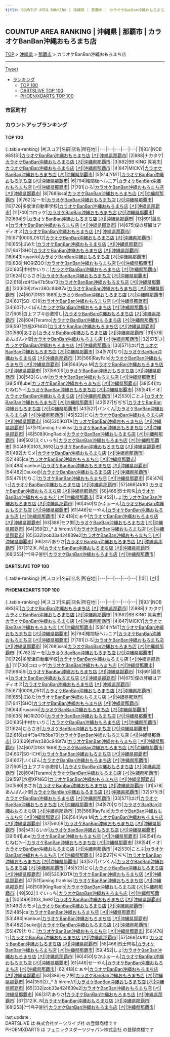 ```yaml
---
title: COUNTUP AREA RANKING | 沖縄県 | 那覇市 | カラオケBanBan沖縄おもろまち店
---
```

## COUNTUP AREA RANKING | 沖縄県 | 那覇市 | カラオケBanBan沖縄おもろまち店

[TOP](/darts/rank/) > [沖縄県](/darts/rank/沖縄県/) > [那覇市](/darts/rank/沖縄県/那覇市/) > カラオケBanBan沖縄おもろまち店

___

<a href="https://twitter.com/share?ref_src=twsrc%5Etfw" data-text="COUNTUP AREA RANKING | 沖縄県那覇市カラオケBanBan沖縄おもろまち店" class="twitter-share-button" data-hashtags="DARTSLIVE,PHOENIXDARTS,darts,ダーツ" data-show-count="false">Tweet</a>

* [ランキング](#カウントアップランキング)
    * [TOP 100](#top-100)
    * [DARTSLIVE TOP 100](#dartslive-top-100)
    * [PHOENIXDARTS TOP 100](#phoenixdarts-top-100)

### 市区町村

<ul>

</ul>

### カウントアップランキング

#### TOP 100



{:.table-ranking}
|#|スコア|名前|店名|所在地|
|---|---|---|---|---|
|1|931|<span class="rank-name-pd">NOB 88S[S]</span>|<a href="/darts/rank/shops/94214.html">カラオケBanBan沖縄おもろまち店</a> <a href="https://vs.phoenixdarts.com/jp/shop/shopDetailInfo/s_94214?s_seq=94214">[↗]</a>|<a href="/darts/rank/沖縄県/那覇市">沖縄県那覇市</a>|
|2|888|<span class="rank-name-pd">ナカタケ</span>|<a href="/darts/rank/shops/94214.html">カラオケBanBan沖縄おもろまち店</a> <a href="https://vs.phoenixdarts.com/jp/shop/shopDetailInfo/s_94214?s_seq=94214">[↗]</a>|<a href="/darts/rank/沖縄県/那覇市">沖縄県那覇市</a>|
|3|882|<span class="rank-name-pd">BB KING 眞喜志</span>|<a href="/darts/rank/shops/94214.html">カラオケBanBan沖縄おもろまち店</a> <a href="https://vs.phoenixdarts.com/jp/shop/shopDetailInfo/s_94214?s_seq=94214">[↗]</a>|<a href="/darts/rank/沖縄県/那覇市">沖縄県那覇市</a>|
|4|847|<span class="rank-name-pd">MICKY</span>|<a href="/darts/rank/shops/94214.html">カラオケBanBan沖縄おもろまち店</a> <a href="https://vs.phoenixdarts.com/jp/shop/shopDetailInfo/s_94214?s_seq=94214">[↗]</a>|<a href="/darts/rank/沖縄県/那覇市">沖縄県那覇市</a>|
|5|814|<span class="rank-name-pd">YMT</span>|<a href="/darts/rank/shops/94214.html">カラオケBanBan沖縄おもろまち店</a> <a href="https://vs.phoenixdarts.com/jp/shop/shopDetailInfo/s_94214?s_seq=94214">[↗]</a>|<a href="/darts/rank/沖縄県/那覇市">沖縄県那覇市</a>|
|6|794|<span class="rank-name-pd">椎間板ヘルニア</span>|<a href="/darts/rank/shops/94214.html">カラオケBanBan沖縄おもろまち店</a> <a href="https://vs.phoenixdarts.com/jp/shop/shopDetailInfo/s_94214?s_seq=94214">[↗]</a>|<a href="/darts/rank/沖縄県/那覇市">沖縄県那覇市</a>|
|7|781|<span class="rank-name-pd">ひろ</span>|<a href="/darts/rank/shops/94214.html">カラオケBanBan沖縄おもろまち店</a> <a href="https://vs.phoenixdarts.com/jp/shop/shopDetailInfo/s_94214?s_seq=94214">[↗]</a>|<a href="/darts/rank/沖縄県/那覇市">沖縄県那覇市</a>|
|8|768|<span class="rank-name-pd">issa</span>|<a href="/darts/rank/shops/94214.html">カラオケBanBan沖縄おもろまち店</a> <a href="https://vs.phoenixdarts.com/jp/shop/shopDetailInfo/s_94214?s_seq=94214">[↗]</a>|<a href="/darts/rank/沖縄県/那覇市">沖縄県那覇市</a>|
|9|762|<span class="rank-name-pd">なーを</span>|<a href="/darts/rank/shops/94214.html">カラオケBanBan沖縄おもろまち店</a> <a href="https://vs.phoenixdarts.com/jp/shop/shopDetailInfo/s_94214?s_seq=94214">[↗]</a>|<a href="/darts/rank/沖縄県/那覇市">沖縄県那覇市</a>|
|10|726|<span class="rank-name-pd">多度津自動車学校</span>|<a href="/darts/rank/shops/94214.html">カラオケBanBan沖縄おもろまち店</a> <a href="https://vs.phoenixdarts.com/jp/shop/shopDetailInfo/s_94214?s_seq=94214">[↗]</a>|<a href="/darts/rank/沖縄県/那覇市">沖縄県那覇市</a>|
|11|700|<span class="rank-name-pd">コロッケ</span>|<a href="/darts/rank/shops/94214.html">カラオケBanBan沖縄おもろまち店</a> <a href="https://vs.phoenixdarts.com/jp/shop/shopDetailInfo/s_94214?s_seq=94214">[↗]</a>|<a href="/darts/rank/沖縄県/那覇市">沖縄県那覇市</a>|
|12|694|<span class="rank-name-pd">Si</span>|<a href="/darts/rank/shops/94214.html">カラオケBanBan沖縄おもろまち店</a> <a href="https://vs.phoenixdarts.com/jp/shop/shopDetailInfo/s_94214?s_seq=94214">[↗]</a>|<a href="/darts/rank/沖縄県/那覇市">沖縄県那覇市</a>|
|13|691|<span class="rank-name-pd">最高⁂</span>|<a href="/darts/rank/shops/94214.html">カラオケBanBan沖縄おもろまち店</a> <a href="https://vs.phoenixdarts.com/jp/shop/shopDetailInfo/s_94214?s_seq=94214">[↗]</a>|<a href="/darts/rank/沖縄県/那覇市">沖縄県那覇市</a>|
|14|675|<span class="rank-name-pd">僕の肝臓はアディオス</span>|<a href="/darts/rank/shops/94214.html">カラオケBanBan沖縄おもろまち店</a> <a href="https://vs.phoenixdarts.com/jp/shop/shopDetailInfo/s_94214?s_seq=94214">[↗]</a>|<a href="/darts/rank/沖縄県/那覇市">沖縄県那覇市</a>|
|15|671|<span class="rank-name-pd">0006_0512</span>|<a href="/darts/rank/shops/94214.html">カラオケBanBan沖縄おもろまち店</a> <a href="https://vs.phoenixdarts.com/jp/shop/shopDetailInfo/s_94214?s_seq=94214">[↗]</a>|<a href="/darts/rank/沖縄県/那覇市">沖縄県那覇市</a>|
|16|655|<span class="rank-name-pd">ぽめた</span>|<a href="/darts/rank/shops/94214.html">カラオケBanBan沖縄おもろまち店</a> <a href="https://vs.phoenixdarts.com/jp/shop/shopDetailInfo/s_94214?s_seq=94214">[↗]</a>|<a href="/darts/rank/沖縄県/那覇市">沖縄県那覇市</a>|
|17|647|<span class="rank-name-pd">SHO</span>|<a href="/darts/rank/shops/94214.html">カラオケBanBan沖縄おもろまち店</a> <a href="https://vs.phoenixdarts.com/jp/shop/shopDetailInfo/s_94214?s_seq=94214">[↗]</a>|<a href="/darts/rank/沖縄県/那覇市">沖縄県那覇市</a>|
|18|643|<span class="rank-name-pd">ruyaniki</span>|<a href="/darts/rank/shops/94214.html">カラオケBanBan沖縄おもろまち店</a> <a href="https://vs.phoenixdarts.com/jp/shop/shopDetailInfo/s_94214?s_seq=94214">[↗]</a>|<a href="/darts/rank/沖縄県/那覇市">沖縄県那覇市</a>|
|19|636|<span class="rank-name-pd">:NORIZOO:</span>|<a href="/darts/rank/shops/94214.html">カラオケBanBan沖縄おもろまち店</a> <a href="https://vs.phoenixdarts.com/jp/shop/shopDetailInfo/s_94214?s_seq=94214">[↗]</a>|<a href="/darts/rank/沖縄県/那覇市">沖縄県那覇市</a>|
|20|635|<span class="rank-name-pd">中村かいりこ</span>|<a href="/darts/rank/shops/94214.html">カラオケBanBan沖縄おもろまち店</a> <a href="https://vs.phoenixdarts.com/jp/shop/shopDetailInfo/s_94214?s_seq=94214">[↗]</a>|<a href="/darts/rank/沖縄県/那覇市">沖縄県那覇市</a>|
|21|624|<span class="rank-name-pd">むらさき</span>|<a href="/darts/rank/shops/94214.html">カラオケBanBan沖縄おもろまち店</a> <a href="https://vs.phoenixdarts.com/jp/shop/shopDetailInfo/s_94214?s_seq=94214">[↗]</a>|<a href="/darts/rank/沖縄県/那覇市">沖縄県那覇市</a>|
|22|618|<span class="rank-name-pd">zd4f3a47b5ba73</span>|<a href="/darts/rank/shops/94214.html">カラオケBanBan沖縄おもろまち店</a> <a href="https://vs.phoenixdarts.com/jp/shop/shopDetailInfo/s_94214?s_seq=94214">[↗]</a>|<a href="/darts/rank/沖縄県/那覇市">沖縄県那覇市</a>|
|23|609|<span class="rank-name-pd">zfwz380c948f7a</span>|<a href="/darts/rank/shops/94214.html">カラオケBanBan沖縄おもろまち店</a> <a href="https://vs.phoenixdarts.com/jp/shop/shopDetailInfo/s_94214?s_seq=94214">[↗]</a>|<a href="/darts/rank/沖縄県/那覇市">沖縄県那覇市</a>|
|24|607|<span class="rank-name-pd">0183 1868</span>|<a href="/darts/rank/shops/94214.html">カラオケBanBan沖縄おもろまち店</a> <a href="https://vs.phoenixdarts.com/jp/shop/shopDetailInfo/s_94214?s_seq=94214">[↗]</a>|<a href="/darts/rank/沖縄県/那覇市">沖縄県那覇市</a>|
|24|607|<span class="rank-name-pd">SO-ICHI</span>|<a href="/darts/rank/shops/94214.html">カラオケBanBan沖縄おもろまち店</a> <a href="https://vs.phoenixdarts.com/jp/shop/shopDetailInfo/s_94214?s_seq=94214">[↗]</a>|<a href="/darts/rank/沖縄県/那覇市">沖縄県那覇市</a>|
|24|607|<span class="rank-name-pd">いくぽん</span>|<a href="/darts/rank/shops/94214.html">カラオケBanBan沖縄おもろまち店</a> <a href="https://vs.phoenixdarts.com/jp/shop/shopDetailInfo/s_94214?s_seq=94214">[↗]</a>|<a href="/darts/rank/沖縄県/那覇市">沖縄県那覇市</a>|
|27|605|<span class="rank-name-pd">白上フブキ@激推し</span>|<a href="/darts/rank/shops/94214.html">カラオケBanBan沖縄おもろまち店</a> <a href="https://vs.phoenixdarts.com/jp/shop/shopDetailInfo/s_94214?s_seq=94214">[↗]</a>|<a href="/darts/rank/沖縄県/那覇市">沖縄県那覇市</a>|
|28|604|<span class="rank-name-pd">Teramo</span>|<a href="/darts/rank/shops/94214.html">カラオケBanBan沖縄おもろまち店</a> <a href="https://vs.phoenixdarts.com/jp/shop/shopDetailInfo/s_94214?s_seq=94214">[↗]</a>|<a href="/darts/rank/沖縄県/那覇市">沖縄県那覇市</a>|
|29|597|<span class="rank-name-pd">京極XPNGD</span>|<a href="/darts/rank/shops/94214.html">カラオケBanBan沖縄おもろまち店</a> <a href="https://vs.phoenixdarts.com/jp/shop/shopDetailInfo/s_94214?s_seq=94214">[↗]</a>|<a href="/darts/rank/沖縄県/那覇市">沖縄県那覇市</a>|
|30|580|<span class="rank-name-pd">あさお</span>|<a href="/darts/rank/shops/94214.html">カラオケBanBan沖縄おもろまち店</a> <a href="https://vs.phoenixdarts.com/jp/shop/shopDetailInfo/s_94214?s_seq=94214">[↗]</a>|<a href="/darts/rank/沖縄県/那覇市">沖縄県那覇市</a>|
|31|578|<span class="rank-name-pd">あんぱん小僧</span>|<a href="/darts/rank/shops/94214.html">カラオケBanBan沖縄おもろまち店</a> <a href="https://vs.phoenixdarts.com/jp/shop/shopDetailInfo/s_94214?s_seq=94214">[↗]</a>|<a href="/darts/rank/沖縄県/那覇市">沖縄県那覇市</a>|
|32|575|<span class="rank-name-pd">き</span>|<a href="/darts/rank/shops/94214.html">カラオケBanBan沖縄おもろまち店</a> <a href="https://vs.phoenixdarts.com/jp/shop/shopDetailInfo/s_94214?s_seq=94214">[↗]</a>|<a href="/darts/rank/沖縄県/那覇市">沖縄県那覇市</a>|
|33|571|<span class="rank-name-pd">はげ</span>|<a href="/darts/rank/shops/94214.html">カラオケBanBan沖縄おもろまち店</a> <a href="https://vs.phoenixdarts.com/jp/shop/shopDetailInfo/s_94214?s_seq=94214">[↗]</a>|<a href="/darts/rank/沖縄県/那覇市">沖縄県那覇市</a>|
|34|570|<span class="rank-name-pd">なり</span>|<a href="/darts/rank/shops/94214.html">カラオケBanBan沖縄おもろまち店</a> <a href="https://vs.phoenixdarts.com/jp/shop/shopDetailInfo/s_94214?s_seq=94214">[↗]</a>|<a href="/darts/rank/沖縄県/那覇市">沖縄県那覇市</a>|
|35|566|<span class="rank-name-pd">RayFalx</span>|<a href="/darts/rank/shops/94214.html">カラオケBanBan沖縄おもろまち店</a> <a href="https://vs.phoenixdarts.com/jp/shop/shopDetailInfo/s_94214?s_seq=94214">[↗]</a>|<a href="/darts/rank/沖縄県/那覇市">沖縄県那覇市</a>|
|36|564|<span class="rank-name-pd">Aya M</span>|<a href="/darts/rank/shops/94214.html">カラオケBanBan沖縄おもろまち店</a> <a href="https://vs.phoenixdarts.com/jp/shop/shopDetailInfo/s_94214?s_seq=94214">[↗]</a>|<a href="/darts/rank/沖縄県/那覇市">沖縄県那覇市</a>|
|37|560|<span class="rank-name-pd">R</span>|<a href="/darts/rank/shops/94214.html">カラオケBanBan沖縄おもろまち店</a> <a href="https://vs.phoenixdarts.com/jp/shop/shopDetailInfo/s_94214?s_seq=94214">[↗]</a>|<a href="/darts/rank/沖縄県/那覇市">沖縄県那覇市</a>|
|38|543|<span class="rank-name-pd">らいか</span>|<a href="/darts/rank/shops/94214.html">カラオケBanBan沖縄おもろまち店</a> <a href="https://vs.phoenixdarts.com/jp/shop/shopDetailInfo/s_94214?s_seq=94214">[↗]</a>|<a href="/darts/rank/沖縄県/那覇市">沖縄県那覇市</a>|
|39|541|<span class="rank-name-pd">ube</span>|<a href="/darts/rank/shops/94214.html">カラオケBanBan沖縄おもろまち店</a> <a href="https://vs.phoenixdarts.com/jp/shop/shopDetailInfo/s_94214?s_seq=94214">[↗]</a>|<a href="/darts/rank/沖縄県/那覇市">沖縄県那覇市</a>|
|39|541|<span class="rank-name-pd">ねむねむｳｨｰ</span>|<a href="/darts/rank/shops/94214.html">カラオケBanBan沖縄おもろまち店</a> <a href="https://vs.phoenixdarts.com/jp/shop/shopDetailInfo/s_94214?s_seq=94214">[↗]</a>|<a href="/darts/rank/沖縄県/那覇市">沖縄県那覇市</a>|
|39|541|<span class="rank-name-pd">イオ</span>|<a href="/darts/rank/shops/94214.html">カラオケBanBan沖縄おもろまち店</a> <a href="https://vs.phoenixdarts.com/jp/shop/shopDetailInfo/s_94214?s_seq=94214">[↗]</a>|<a href="/darts/rank/沖縄県/那覇市">沖縄県那覇市</a>|
|42|530|<span class="rank-name-pd">ことふ</span>|<a href="/darts/rank/shops/94214.html">カラオケBanBan沖縄おもろまち店</a> <a href="https://vs.phoenixdarts.com/jp/shop/shopDetailInfo/s_94214?s_seq=94214">[↗]</a>|<a href="/darts/rank/沖縄県/那覇市">沖縄県那覇市</a>|
|43|527|<span class="rank-name-pd">ぢぢぢ</span>|<a href="/darts/rank/shops/94214.html">カラオケBanBan沖縄おもろまち店</a> <a href="https://vs.phoenixdarts.com/jp/shop/shopDetailInfo/s_94214?s_seq=94214">[↗]</a>|<a href="/darts/rank/沖縄県/那覇市">沖縄県那覇市</a>|
|43|527|<span class="rank-name-pd">パンくん</span>|<a href="/darts/rank/shops/94214.html">カラオケBanBan沖縄おもろまち店</a> <a href="https://vs.phoenixdarts.com/jp/shop/shopDetailInfo/s_94214?s_seq=94214">[↗]</a>|<a href="/darts/rank/沖縄県/那覇市">沖縄県那覇市</a>|
|45|523|<span class="rank-name-pd">どら</span>|<a href="/darts/rank/shops/94214.html">カラオケBanBan沖縄おもろまち店</a> <a href="https://vs.phoenixdarts.com/jp/shop/shopDetailInfo/s_94214?s_seq=94214">[↗]</a>|<a href="/darts/rank/沖縄県/那覇市">沖縄県那覇市</a>|
|46|520|<span class="rank-name-pd">KOTA</span>|<a href="/darts/rank/shops/94214.html">カラオケBanBan沖縄おもろまち店</a> <a href="https://vs.phoenixdarts.com/jp/shop/shopDetailInfo/s_94214?s_seq=94214">[↗]</a>|<a href="/darts/rank/沖縄県/那覇市">沖縄県那覇市</a>|
|47|511|<span class="rank-name-pd">aming.frankiss</span>|<a href="/darts/rank/shops/94214.html">カラオケBanBan沖縄おもろまち店</a> <a href="https://vs.phoenixdarts.com/jp/shop/shopDetailInfo/s_94214?s_seq=94214">[↗]</a>|<a href="/darts/rank/沖縄県/那覇市">沖縄県那覇市</a>|
|48|508|<span class="rank-name-pd">KingRadio</span>|<a href="/darts/rank/shops/94214.html">カラオケBanBan沖縄おもろまち店</a> <a href="https://vs.phoenixdarts.com/jp/shop/shopDetailInfo/s_94214?s_seq=94214">[↗]</a>|<a href="/darts/rank/沖縄県/那覇市">沖縄県那覇市</a>|
|49|502|<span class="rank-name-pd">えぐいっち</span>|<a href="/darts/rank/shops/94214.html">カラオケBanBan沖縄おもろまち店</a> <a href="https://vs.phoenixdarts.com/jp/shop/shopDetailInfo/s_94214?s_seq=94214">[↗]</a>|<a href="/darts/rank/沖縄県/那覇市">沖縄県那覇市</a>|
|50|499|<span class="rank-name-pd">0103_3692</span>|<a href="/darts/rank/shops/94214.html">カラオケBanBan沖縄おもろまち店</a> <a href="https://vs.phoenixdarts.com/jp/shop/shopDetailInfo/s_94214?s_seq=94214">[↗]</a>|<a href="/darts/rank/沖縄県/那覇市">沖縄県那覇市</a>|
|51|492|<span class="rank-name-pd">カモメ</span>|<a href="/darts/rank/shops/94214.html">カラオケBanBan沖縄おもろまち店</a> <a href="https://vs.phoenixdarts.com/jp/shop/shopDetailInfo/s_94214?s_seq=94214">[↗]</a>|<a href="/darts/rank/沖縄県/那覇市">沖縄県那覇市</a>|
|52|485|<span class="rank-name-pd">ca</span>|<a href="/darts/rank/shops/94214.html">カラオケBanBan沖縄おもろまち店</a> <a href="https://vs.phoenixdarts.com/jp/shop/shopDetailInfo/s_94214?s_seq=94214">[↗]</a>|<a href="/darts/rank/沖縄県/那覇市">沖縄県那覇市</a>|
|53|484|<span class="rank-name-pd">manbun</span>|<a href="/darts/rank/shops/94214.html">カラオケBanBan沖縄おもろまち店</a> <a href="https://vs.phoenixdarts.com/jp/shop/shopDetailInfo/s_94214?s_seq=94214">[↗]</a>|<a href="/darts/rank/沖縄県/那覇市">沖縄県那覇市</a>|
|54|482|<span class="rank-name-pd">Dsuke@</span>|<a href="/darts/rank/shops/94214.html">カラオケBanBan沖縄おもろまち店</a> <a href="https://vs.phoenixdarts.com/jp/shop/shopDetailInfo/s_94214?s_seq=94214">[↗]</a>|<a href="/darts/rank/沖縄県/那覇市">沖縄県那覇市</a>|
|55|479|<span class="rank-name-pd">たりこ</span>|<a href="/darts/rank/shops/94214.html">カラオケBanBan沖縄おもろまち店</a> <a href="https://vs.phoenixdarts.com/jp/shop/shopDetailInfo/s_94214?s_seq=94214">[↗]</a>|<a href="/darts/rank/沖縄県/那覇市">沖縄県那覇市</a>|
|56|476|<span class="rank-name-pd">ﾘｭ</span>|<a href="/darts/rank/shops/94214.html">カラオケBanBan沖縄おもろまち店</a> <a href="https://vs.phoenixdarts.com/jp/shop/shopDetailInfo/s_94214?s_seq=94214">[↗]</a>|<a href="/darts/rank/沖縄県/那覇市">沖縄県那覇市</a>|
|57|468|<span class="rank-name-pd">4k1t0</span>|<a href="/darts/rank/shops/94214.html">カラオケBanBan沖縄おもろまち店</a> <a href="https://vs.phoenixdarts.com/jp/shop/shopDetailInfo/s_94214?s_seq=94214">[↗]</a>|<a href="/darts/rank/沖縄県/那覇市">沖縄県那覇市</a>|
|58|466|<span class="rank-name-pd">烈士徇名</span>|<a href="/darts/rank/shops/94214.html">カラオケBanBan沖縄おもろまち店</a> <a href="https://vs.phoenixdarts.com/jp/shop/shopDetailInfo/s_94214?s_seq=94214">[↗]</a>|<a href="/darts/rank/沖縄県/那覇市">沖縄県那覇市</a>|
|59|452|<span class="rank-name-pd">しょ</span>|<a href="/darts/rank/shops/94214.html">カラオケBanBan沖縄おもろまち店</a> <a href="https://vs.phoenixdarts.com/jp/shop/shopDetailInfo/s_94214?s_seq=94214">[↗]</a>|<a href="/darts/rank/沖縄県/那覇市">沖縄県那覇市</a>|
|60|450|<span class="rank-name-pd">なかふぉーん</span>|<a href="/darts/rank/shops/94214.html">カラオケBanBan沖縄おもろまち店</a> <a href="https://vs.phoenixdarts.com/jp/shop/shopDetailInfo/s_94214?s_seq=94214">[↗]</a>|<a href="/darts/rank/沖縄県/那覇市">沖縄県那覇市</a>|
|61|446|<span class="rank-name-pd">せーやん</span>|<a href="/darts/rank/shops/94214.html">カラオケBanBan沖縄おもろまち店</a> <a href="https://vs.phoenixdarts.com/jp/shop/shopDetailInfo/s_94214?s_seq=94214">[↗]</a>|<a href="/darts/rank/沖縄県/那覇市">沖縄県那覇市</a>|
|62|418|<span class="rank-name-pd">たぁや</span>|<a href="/darts/rank/shops/94214.html">カラオケBanBan沖縄おもろまち店</a> <a href="https://vs.phoenixdarts.com/jp/shop/shopDetailInfo/s_94214?s_seq=94214">[↗]</a>|<a href="/darts/rank/沖縄県/那覇市">沖縄県那覇市</a>|
|63|386|<span class="rank-name-pd">モフ男</span>|<a href="/darts/rank/shops/94214.html">カラオケBanBan沖縄おもろまち店</a> <a href="https://vs.phoenixdarts.com/jp/shop/shopDetailInfo/s_94214?s_seq=94214">[↗]</a>|<a href="/darts/rank/沖縄県/那覇市">沖縄県那覇市</a>|
|64|359|<span class="rank-name-pd">Σ(,,° Δ hirom///</span>|<a href="/darts/rank/shops/94214.html">カラオケBanBan沖縄おもろまち店</a> <a href="https://vs.phoenixdarts.com/jp/shop/shopDetailInfo/s_94214?s_seq=94214">[↗]</a>|<a href="/darts/rank/沖縄県/那覇市">沖縄県那覇市</a>|
|65|332|<span class="rank-name-pd">zob33a424839e2</span>|<a href="/darts/rank/shops/94214.html">カラオケBanBan沖縄おもろまち店</a> <a href="https://vs.phoenixdarts.com/jp/shop/shopDetailInfo/s_94214?s_seq=94214">[↗]</a>|<a href="/darts/rank/沖縄県/那覇市">沖縄県那覇市</a>|
|66|317|<span class="rank-name-pd">ありさ</span>|<a href="/darts/rank/shops/94214.html">カラオケBanBan沖縄おもろまち店</a> <a href="https://vs.phoenixdarts.com/jp/shop/shopDetailInfo/s_94214?s_seq=94214">[↗]</a>|<a href="/darts/rank/沖縄県/那覇市">沖縄県那覇市</a>|
|67|312|<span class="rank-name-pd">K..N</span>|<a href="/darts/rank/shops/94214.html">カラオケBanBan沖縄おもろまち店</a> <a href="https://vs.phoenixdarts.com/jp/shop/shopDetailInfo/s_94214?s_seq=94214">[↗]</a>|<a href="/darts/rank/沖縄県/那覇市">沖縄県那覇市</a>|
|68|253|<span class="rank-name-pd">(⁠^⁠^⁠)욕구불만</span>|<a href="/darts/rank/shops/94214.html">カラオケBanBan沖縄おもろまち店</a> <a href="https://vs.phoenixdarts.com/jp/shop/shopDetailInfo/s_94214?s_seq=94214">[↗]</a>|<a href="/darts/rank/沖縄県/那覇市">沖縄県那覇市</a>|


#### DARTSLIVE TOP 100



{:.table-ranking}
|#|スコア|名前|店名|所在地|
|---|---|---|---|---|
||0|<span class="rank-name-dl"> </span>|<a href="/darts/rank/shops/.html"></a> <a href="">[↗]</a>|<a href="/darts/rank//"></a>|


#### PHOENIXDARTS TOP 100



{:.table-ranking}
|#|スコア|名前|店名|所在地|
|---|---|---|---|---|
|1|931|<span class="rank-name-pd">NOB 88S[S]</span>|<a href="/darts/rank/shops/94214.html">カラオケBanBan沖縄おもろまち店</a> <a href="https://vs.phoenixdarts.com/jp/shop/shopDetailInfo/s_94214?s_seq=94214">[↗]</a>|<a href="/darts/rank/沖縄県/那覇市">沖縄県那覇市</a>|
|2|888|<span class="rank-name-pd">ナカタケ</span>|<a href="/darts/rank/shops/94214.html">カラオケBanBan沖縄おもろまち店</a> <a href="https://vs.phoenixdarts.com/jp/shop/shopDetailInfo/s_94214?s_seq=94214">[↗]</a>|<a href="/darts/rank/沖縄県/那覇市">沖縄県那覇市</a>|
|3|882|<span class="rank-name-pd">BB KING 眞喜志</span>|<a href="/darts/rank/shops/94214.html">カラオケBanBan沖縄おもろまち店</a> <a href="https://vs.phoenixdarts.com/jp/shop/shopDetailInfo/s_94214?s_seq=94214">[↗]</a>|<a href="/darts/rank/沖縄県/那覇市">沖縄県那覇市</a>|
|4|847|<span class="rank-name-pd">MICKY</span>|<a href="/darts/rank/shops/94214.html">カラオケBanBan沖縄おもろまち店</a> <a href="https://vs.phoenixdarts.com/jp/shop/shopDetailInfo/s_94214?s_seq=94214">[↗]</a>|<a href="/darts/rank/沖縄県/那覇市">沖縄県那覇市</a>|
|5|814|<span class="rank-name-pd">YMT</span>|<a href="/darts/rank/shops/94214.html">カラオケBanBan沖縄おもろまち店</a> <a href="https://vs.phoenixdarts.com/jp/shop/shopDetailInfo/s_94214?s_seq=94214">[↗]</a>|<a href="/darts/rank/沖縄県/那覇市">沖縄県那覇市</a>|
|6|794|<span class="rank-name-pd">椎間板ヘルニア</span>|<a href="/darts/rank/shops/94214.html">カラオケBanBan沖縄おもろまち店</a> <a href="https://vs.phoenixdarts.com/jp/shop/shopDetailInfo/s_94214?s_seq=94214">[↗]</a>|<a href="/darts/rank/沖縄県/那覇市">沖縄県那覇市</a>|
|7|781|<span class="rank-name-pd">ひろ</span>|<a href="/darts/rank/shops/94214.html">カラオケBanBan沖縄おもろまち店</a> <a href="https://vs.phoenixdarts.com/jp/shop/shopDetailInfo/s_94214?s_seq=94214">[↗]</a>|<a href="/darts/rank/沖縄県/那覇市">沖縄県那覇市</a>|
|8|768|<span class="rank-name-pd">issa</span>|<a href="/darts/rank/shops/94214.html">カラオケBanBan沖縄おもろまち店</a> <a href="https://vs.phoenixdarts.com/jp/shop/shopDetailInfo/s_94214?s_seq=94214">[↗]</a>|<a href="/darts/rank/沖縄県/那覇市">沖縄県那覇市</a>|
|9|762|<span class="rank-name-pd">なーを</span>|<a href="/darts/rank/shops/94214.html">カラオケBanBan沖縄おもろまち店</a> <a href="https://vs.phoenixdarts.com/jp/shop/shopDetailInfo/s_94214?s_seq=94214">[↗]</a>|<a href="/darts/rank/沖縄県/那覇市">沖縄県那覇市</a>|
|10|726|<span class="rank-name-pd">多度津自動車学校</span>|<a href="/darts/rank/shops/94214.html">カラオケBanBan沖縄おもろまち店</a> <a href="https://vs.phoenixdarts.com/jp/shop/shopDetailInfo/s_94214?s_seq=94214">[↗]</a>|<a href="/darts/rank/沖縄県/那覇市">沖縄県那覇市</a>|
|11|700|<span class="rank-name-pd">コロッケ</span>|<a href="/darts/rank/shops/94214.html">カラオケBanBan沖縄おもろまち店</a> <a href="https://vs.phoenixdarts.com/jp/shop/shopDetailInfo/s_94214?s_seq=94214">[↗]</a>|<a href="/darts/rank/沖縄県/那覇市">沖縄県那覇市</a>|
|12|694|<span class="rank-name-pd">Si</span>|<a href="/darts/rank/shops/94214.html">カラオケBanBan沖縄おもろまち店</a> <a href="https://vs.phoenixdarts.com/jp/shop/shopDetailInfo/s_94214?s_seq=94214">[↗]</a>|<a href="/darts/rank/沖縄県/那覇市">沖縄県那覇市</a>|
|13|691|<span class="rank-name-pd">最高⁂</span>|<a href="/darts/rank/shops/94214.html">カラオケBanBan沖縄おもろまち店</a> <a href="https://vs.phoenixdarts.com/jp/shop/shopDetailInfo/s_94214?s_seq=94214">[↗]</a>|<a href="/darts/rank/沖縄県/那覇市">沖縄県那覇市</a>|
|14|675|<span class="rank-name-pd">僕の肝臓はアディオス</span>|<a href="/darts/rank/shops/94214.html">カラオケBanBan沖縄おもろまち店</a> <a href="https://vs.phoenixdarts.com/jp/shop/shopDetailInfo/s_94214?s_seq=94214">[↗]</a>|<a href="/darts/rank/沖縄県/那覇市">沖縄県那覇市</a>|
|15|671|<span class="rank-name-pd">0006_0512</span>|<a href="/darts/rank/shops/94214.html">カラオケBanBan沖縄おもろまち店</a> <a href="https://vs.phoenixdarts.com/jp/shop/shopDetailInfo/s_94214?s_seq=94214">[↗]</a>|<a href="/darts/rank/沖縄県/那覇市">沖縄県那覇市</a>|
|16|655|<span class="rank-name-pd">ぽめた</span>|<a href="/darts/rank/shops/94214.html">カラオケBanBan沖縄おもろまち店</a> <a href="https://vs.phoenixdarts.com/jp/shop/shopDetailInfo/s_94214?s_seq=94214">[↗]</a>|<a href="/darts/rank/沖縄県/那覇市">沖縄県那覇市</a>|
|17|647|<span class="rank-name-pd">SHO</span>|<a href="/darts/rank/shops/94214.html">カラオケBanBan沖縄おもろまち店</a> <a href="https://vs.phoenixdarts.com/jp/shop/shopDetailInfo/s_94214?s_seq=94214">[↗]</a>|<a href="/darts/rank/沖縄県/那覇市">沖縄県那覇市</a>|
|18|643|<span class="rank-name-pd">ruyaniki</span>|<a href="/darts/rank/shops/94214.html">カラオケBanBan沖縄おもろまち店</a> <a href="https://vs.phoenixdarts.com/jp/shop/shopDetailInfo/s_94214?s_seq=94214">[↗]</a>|<a href="/darts/rank/沖縄県/那覇市">沖縄県那覇市</a>|
|19|636|<span class="rank-name-pd">:NORIZOO:</span>|<a href="/darts/rank/shops/94214.html">カラオケBanBan沖縄おもろまち店</a> <a href="https://vs.phoenixdarts.com/jp/shop/shopDetailInfo/s_94214?s_seq=94214">[↗]</a>|<a href="/darts/rank/沖縄県/那覇市">沖縄県那覇市</a>|
|20|635|<span class="rank-name-pd">中村かいりこ</span>|<a href="/darts/rank/shops/94214.html">カラオケBanBan沖縄おもろまち店</a> <a href="https://vs.phoenixdarts.com/jp/shop/shopDetailInfo/s_94214?s_seq=94214">[↗]</a>|<a href="/darts/rank/沖縄県/那覇市">沖縄県那覇市</a>|
|21|624|<span class="rank-name-pd">むらさき</span>|<a href="/darts/rank/shops/94214.html">カラオケBanBan沖縄おもろまち店</a> <a href="https://vs.phoenixdarts.com/jp/shop/shopDetailInfo/s_94214?s_seq=94214">[↗]</a>|<a href="/darts/rank/沖縄県/那覇市">沖縄県那覇市</a>|
|22|618|<span class="rank-name-pd">zd4f3a47b5ba73</span>|<a href="/darts/rank/shops/94214.html">カラオケBanBan沖縄おもろまち店</a> <a href="https://vs.phoenixdarts.com/jp/shop/shopDetailInfo/s_94214?s_seq=94214">[↗]</a>|<a href="/darts/rank/沖縄県/那覇市">沖縄県那覇市</a>|
|23|609|<span class="rank-name-pd">zfwz380c948f7a</span>|<a href="/darts/rank/shops/94214.html">カラオケBanBan沖縄おもろまち店</a> <a href="https://vs.phoenixdarts.com/jp/shop/shopDetailInfo/s_94214?s_seq=94214">[↗]</a>|<a href="/darts/rank/沖縄県/那覇市">沖縄県那覇市</a>|
|24|607|<span class="rank-name-pd">0183 1868</span>|<a href="/darts/rank/shops/94214.html">カラオケBanBan沖縄おもろまち店</a> <a href="https://vs.phoenixdarts.com/jp/shop/shopDetailInfo/s_94214?s_seq=94214">[↗]</a>|<a href="/darts/rank/沖縄県/那覇市">沖縄県那覇市</a>|
|24|607|<span class="rank-name-pd">SO-ICHI</span>|<a href="/darts/rank/shops/94214.html">カラオケBanBan沖縄おもろまち店</a> <a href="https://vs.phoenixdarts.com/jp/shop/shopDetailInfo/s_94214?s_seq=94214">[↗]</a>|<a href="/darts/rank/沖縄県/那覇市">沖縄県那覇市</a>|
|24|607|<span class="rank-name-pd">いくぽん</span>|<a href="/darts/rank/shops/94214.html">カラオケBanBan沖縄おもろまち店</a> <a href="https://vs.phoenixdarts.com/jp/shop/shopDetailInfo/s_94214?s_seq=94214">[↗]</a>|<a href="/darts/rank/沖縄県/那覇市">沖縄県那覇市</a>|
|27|605|<span class="rank-name-pd">白上フブキ@激推し</span>|<a href="/darts/rank/shops/94214.html">カラオケBanBan沖縄おもろまち店</a> <a href="https://vs.phoenixdarts.com/jp/shop/shopDetailInfo/s_94214?s_seq=94214">[↗]</a>|<a href="/darts/rank/沖縄県/那覇市">沖縄県那覇市</a>|
|28|604|<span class="rank-name-pd">Teramo</span>|<a href="/darts/rank/shops/94214.html">カラオケBanBan沖縄おもろまち店</a> <a href="https://vs.phoenixdarts.com/jp/shop/shopDetailInfo/s_94214?s_seq=94214">[↗]</a>|<a href="/darts/rank/沖縄県/那覇市">沖縄県那覇市</a>|
|29|597|<span class="rank-name-pd">京極XPNGD</span>|<a href="/darts/rank/shops/94214.html">カラオケBanBan沖縄おもろまち店</a> <a href="https://vs.phoenixdarts.com/jp/shop/shopDetailInfo/s_94214?s_seq=94214">[↗]</a>|<a href="/darts/rank/沖縄県/那覇市">沖縄県那覇市</a>|
|30|580|<span class="rank-name-pd">あさお</span>|<a href="/darts/rank/shops/94214.html">カラオケBanBan沖縄おもろまち店</a> <a href="https://vs.phoenixdarts.com/jp/shop/shopDetailInfo/s_94214?s_seq=94214">[↗]</a>|<a href="/darts/rank/沖縄県/那覇市">沖縄県那覇市</a>|
|31|578|<span class="rank-name-pd">あんぱん小僧</span>|<a href="/darts/rank/shops/94214.html">カラオケBanBan沖縄おもろまち店</a> <a href="https://vs.phoenixdarts.com/jp/shop/shopDetailInfo/s_94214?s_seq=94214">[↗]</a>|<a href="/darts/rank/沖縄県/那覇市">沖縄県那覇市</a>|
|32|575|<span class="rank-name-pd">き</span>|<a href="/darts/rank/shops/94214.html">カラオケBanBan沖縄おもろまち店</a> <a href="https://vs.phoenixdarts.com/jp/shop/shopDetailInfo/s_94214?s_seq=94214">[↗]</a>|<a href="/darts/rank/沖縄県/那覇市">沖縄県那覇市</a>|
|33|571|<span class="rank-name-pd">はげ</span>|<a href="/darts/rank/shops/94214.html">カラオケBanBan沖縄おもろまち店</a> <a href="https://vs.phoenixdarts.com/jp/shop/shopDetailInfo/s_94214?s_seq=94214">[↗]</a>|<a href="/darts/rank/沖縄県/那覇市">沖縄県那覇市</a>|
|34|570|<span class="rank-name-pd">なり</span>|<a href="/darts/rank/shops/94214.html">カラオケBanBan沖縄おもろまち店</a> <a href="https://vs.phoenixdarts.com/jp/shop/shopDetailInfo/s_94214?s_seq=94214">[↗]</a>|<a href="/darts/rank/沖縄県/那覇市">沖縄県那覇市</a>|
|35|566|<span class="rank-name-pd">RayFalx</span>|<a href="/darts/rank/shops/94214.html">カラオケBanBan沖縄おもろまち店</a> <a href="https://vs.phoenixdarts.com/jp/shop/shopDetailInfo/s_94214?s_seq=94214">[↗]</a>|<a href="/darts/rank/沖縄県/那覇市">沖縄県那覇市</a>|
|36|564|<span class="rank-name-pd">Aya M</span>|<a href="/darts/rank/shops/94214.html">カラオケBanBan沖縄おもろまち店</a> <a href="https://vs.phoenixdarts.com/jp/shop/shopDetailInfo/s_94214?s_seq=94214">[↗]</a>|<a href="/darts/rank/沖縄県/那覇市">沖縄県那覇市</a>|
|37|560|<span class="rank-name-pd">R</span>|<a href="/darts/rank/shops/94214.html">カラオケBanBan沖縄おもろまち店</a> <a href="https://vs.phoenixdarts.com/jp/shop/shopDetailInfo/s_94214?s_seq=94214">[↗]</a>|<a href="/darts/rank/沖縄県/那覇市">沖縄県那覇市</a>|
|38|543|<span class="rank-name-pd">らいか</span>|<a href="/darts/rank/shops/94214.html">カラオケBanBan沖縄おもろまち店</a> <a href="https://vs.phoenixdarts.com/jp/shop/shopDetailInfo/s_94214?s_seq=94214">[↗]</a>|<a href="/darts/rank/沖縄県/那覇市">沖縄県那覇市</a>|
|39|541|<span class="rank-name-pd">ube</span>|<a href="/darts/rank/shops/94214.html">カラオケBanBan沖縄おもろまち店</a> <a href="https://vs.phoenixdarts.com/jp/shop/shopDetailInfo/s_94214?s_seq=94214">[↗]</a>|<a href="/darts/rank/沖縄県/那覇市">沖縄県那覇市</a>|
|39|541|<span class="rank-name-pd">ねむねむｳｨｰ</span>|<a href="/darts/rank/shops/94214.html">カラオケBanBan沖縄おもろまち店</a> <a href="https://vs.phoenixdarts.com/jp/shop/shopDetailInfo/s_94214?s_seq=94214">[↗]</a>|<a href="/darts/rank/沖縄県/那覇市">沖縄県那覇市</a>|
|39|541|<span class="rank-name-pd">イオ</span>|<a href="/darts/rank/shops/94214.html">カラオケBanBan沖縄おもろまち店</a> <a href="https://vs.phoenixdarts.com/jp/shop/shopDetailInfo/s_94214?s_seq=94214">[↗]</a>|<a href="/darts/rank/沖縄県/那覇市">沖縄県那覇市</a>|
|42|530|<span class="rank-name-pd">ことふ</span>|<a href="/darts/rank/shops/94214.html">カラオケBanBan沖縄おもろまち店</a> <a href="https://vs.phoenixdarts.com/jp/shop/shopDetailInfo/s_94214?s_seq=94214">[↗]</a>|<a href="/darts/rank/沖縄県/那覇市">沖縄県那覇市</a>|
|43|527|<span class="rank-name-pd">ぢぢぢ</span>|<a href="/darts/rank/shops/94214.html">カラオケBanBan沖縄おもろまち店</a> <a href="https://vs.phoenixdarts.com/jp/shop/shopDetailInfo/s_94214?s_seq=94214">[↗]</a>|<a href="/darts/rank/沖縄県/那覇市">沖縄県那覇市</a>|
|43|527|<span class="rank-name-pd">パンくん</span>|<a href="/darts/rank/shops/94214.html">カラオケBanBan沖縄おもろまち店</a> <a href="https://vs.phoenixdarts.com/jp/shop/shopDetailInfo/s_94214?s_seq=94214">[↗]</a>|<a href="/darts/rank/沖縄県/那覇市">沖縄県那覇市</a>|
|45|523|<span class="rank-name-pd">どら</span>|<a href="/darts/rank/shops/94214.html">カラオケBanBan沖縄おもろまち店</a> <a href="https://vs.phoenixdarts.com/jp/shop/shopDetailInfo/s_94214?s_seq=94214">[↗]</a>|<a href="/darts/rank/沖縄県/那覇市">沖縄県那覇市</a>|
|46|520|<span class="rank-name-pd">KOTA</span>|<a href="/darts/rank/shops/94214.html">カラオケBanBan沖縄おもろまち店</a> <a href="https://vs.phoenixdarts.com/jp/shop/shopDetailInfo/s_94214?s_seq=94214">[↗]</a>|<a href="/darts/rank/沖縄県/那覇市">沖縄県那覇市</a>|
|47|511|<span class="rank-name-pd">aming.frankiss</span>|<a href="/darts/rank/shops/94214.html">カラオケBanBan沖縄おもろまち店</a> <a href="https://vs.phoenixdarts.com/jp/shop/shopDetailInfo/s_94214?s_seq=94214">[↗]</a>|<a href="/darts/rank/沖縄県/那覇市">沖縄県那覇市</a>|
|48|508|<span class="rank-name-pd">KingRadio</span>|<a href="/darts/rank/shops/94214.html">カラオケBanBan沖縄おもろまち店</a> <a href="https://vs.phoenixdarts.com/jp/shop/shopDetailInfo/s_94214?s_seq=94214">[↗]</a>|<a href="/darts/rank/沖縄県/那覇市">沖縄県那覇市</a>|
|49|502|<span class="rank-name-pd">えぐいっち</span>|<a href="/darts/rank/shops/94214.html">カラオケBanBan沖縄おもろまち店</a> <a href="https://vs.phoenixdarts.com/jp/shop/shopDetailInfo/s_94214?s_seq=94214">[↗]</a>|<a href="/darts/rank/沖縄県/那覇市">沖縄県那覇市</a>|
|50|499|<span class="rank-name-pd">0103_3692</span>|<a href="/darts/rank/shops/94214.html">カラオケBanBan沖縄おもろまち店</a> <a href="https://vs.phoenixdarts.com/jp/shop/shopDetailInfo/s_94214?s_seq=94214">[↗]</a>|<a href="/darts/rank/沖縄県/那覇市">沖縄県那覇市</a>|
|51|492|<span class="rank-name-pd">カモメ</span>|<a href="/darts/rank/shops/94214.html">カラオケBanBan沖縄おもろまち店</a> <a href="https://vs.phoenixdarts.com/jp/shop/shopDetailInfo/s_94214?s_seq=94214">[↗]</a>|<a href="/darts/rank/沖縄県/那覇市">沖縄県那覇市</a>|
|52|485|<span class="rank-name-pd">ca</span>|<a href="/darts/rank/shops/94214.html">カラオケBanBan沖縄おもろまち店</a> <a href="https://vs.phoenixdarts.com/jp/shop/shopDetailInfo/s_94214?s_seq=94214">[↗]</a>|<a href="/darts/rank/沖縄県/那覇市">沖縄県那覇市</a>|
|53|484|<span class="rank-name-pd">manbun</span>|<a href="/darts/rank/shops/94214.html">カラオケBanBan沖縄おもろまち店</a> <a href="https://vs.phoenixdarts.com/jp/shop/shopDetailInfo/s_94214?s_seq=94214">[↗]</a>|<a href="/darts/rank/沖縄県/那覇市">沖縄県那覇市</a>|
|54|482|<span class="rank-name-pd">Dsuke@</span>|<a href="/darts/rank/shops/94214.html">カラオケBanBan沖縄おもろまち店</a> <a href="https://vs.phoenixdarts.com/jp/shop/shopDetailInfo/s_94214?s_seq=94214">[↗]</a>|<a href="/darts/rank/沖縄県/那覇市">沖縄県那覇市</a>|
|55|479|<span class="rank-name-pd">たりこ</span>|<a href="/darts/rank/shops/94214.html">カラオケBanBan沖縄おもろまち店</a> <a href="https://vs.phoenixdarts.com/jp/shop/shopDetailInfo/s_94214?s_seq=94214">[↗]</a>|<a href="/darts/rank/沖縄県/那覇市">沖縄県那覇市</a>|
|56|476|<span class="rank-name-pd">ﾘｭ</span>|<a href="/darts/rank/shops/94214.html">カラオケBanBan沖縄おもろまち店</a> <a href="https://vs.phoenixdarts.com/jp/shop/shopDetailInfo/s_94214?s_seq=94214">[↗]</a>|<a href="/darts/rank/沖縄県/那覇市">沖縄県那覇市</a>|
|57|468|<span class="rank-name-pd">4k1t0</span>|<a href="/darts/rank/shops/94214.html">カラオケBanBan沖縄おもろまち店</a> <a href="https://vs.phoenixdarts.com/jp/shop/shopDetailInfo/s_94214?s_seq=94214">[↗]</a>|<a href="/darts/rank/沖縄県/那覇市">沖縄県那覇市</a>|
|58|466|<span class="rank-name-pd">烈士徇名</span>|<a href="/darts/rank/shops/94214.html">カラオケBanBan沖縄おもろまち店</a> <a href="https://vs.phoenixdarts.com/jp/shop/shopDetailInfo/s_94214?s_seq=94214">[↗]</a>|<a href="/darts/rank/沖縄県/那覇市">沖縄県那覇市</a>|
|59|452|<span class="rank-name-pd">しょ</span>|<a href="/darts/rank/shops/94214.html">カラオケBanBan沖縄おもろまち店</a> <a href="https://vs.phoenixdarts.com/jp/shop/shopDetailInfo/s_94214?s_seq=94214">[↗]</a>|<a href="/darts/rank/沖縄県/那覇市">沖縄県那覇市</a>|
|60|450|<span class="rank-name-pd">なかふぉーん</span>|<a href="/darts/rank/shops/94214.html">カラオケBanBan沖縄おもろまち店</a> <a href="https://vs.phoenixdarts.com/jp/shop/shopDetailInfo/s_94214?s_seq=94214">[↗]</a>|<a href="/darts/rank/沖縄県/那覇市">沖縄県那覇市</a>|
|61|446|<span class="rank-name-pd">せーやん</span>|<a href="/darts/rank/shops/94214.html">カラオケBanBan沖縄おもろまち店</a> <a href="https://vs.phoenixdarts.com/jp/shop/shopDetailInfo/s_94214?s_seq=94214">[↗]</a>|<a href="/darts/rank/沖縄県/那覇市">沖縄県那覇市</a>|
|62|418|<span class="rank-name-pd">たぁや</span>|<a href="/darts/rank/shops/94214.html">カラオケBanBan沖縄おもろまち店</a> <a href="https://vs.phoenixdarts.com/jp/shop/shopDetailInfo/s_94214?s_seq=94214">[↗]</a>|<a href="/darts/rank/沖縄県/那覇市">沖縄県那覇市</a>|
|63|386|<span class="rank-name-pd">モフ男</span>|<a href="/darts/rank/shops/94214.html">カラオケBanBan沖縄おもろまち店</a> <a href="https://vs.phoenixdarts.com/jp/shop/shopDetailInfo/s_94214?s_seq=94214">[↗]</a>|<a href="/darts/rank/沖縄県/那覇市">沖縄県那覇市</a>|
|64|359|<span class="rank-name-pd">Σ(,,° Δ hirom///</span>|<a href="/darts/rank/shops/94214.html">カラオケBanBan沖縄おもろまち店</a> <a href="https://vs.phoenixdarts.com/jp/shop/shopDetailInfo/s_94214?s_seq=94214">[↗]</a>|<a href="/darts/rank/沖縄県/那覇市">沖縄県那覇市</a>|
|65|332|<span class="rank-name-pd">zob33a424839e2</span>|<a href="/darts/rank/shops/94214.html">カラオケBanBan沖縄おもろまち店</a> <a href="https://vs.phoenixdarts.com/jp/shop/shopDetailInfo/s_94214?s_seq=94214">[↗]</a>|<a href="/darts/rank/沖縄県/那覇市">沖縄県那覇市</a>|
|66|317|<span class="rank-name-pd">ありさ</span>|<a href="/darts/rank/shops/94214.html">カラオケBanBan沖縄おもろまち店</a> <a href="https://vs.phoenixdarts.com/jp/shop/shopDetailInfo/s_94214?s_seq=94214">[↗]</a>|<a href="/darts/rank/沖縄県/那覇市">沖縄県那覇市</a>|
|67|312|<span class="rank-name-pd">K..N</span>|<a href="/darts/rank/shops/94214.html">カラオケBanBan沖縄おもろまち店</a> <a href="https://vs.phoenixdarts.com/jp/shop/shopDetailInfo/s_94214?s_seq=94214">[↗]</a>|<a href="/darts/rank/沖縄県/那覇市">沖縄県那覇市</a>|
|68|253|<span class="rank-name-pd">(⁠^⁠^⁠)욕구불만</span>|<a href="/darts/rank/shops/94214.html">カラオケBanBan沖縄おもろまち店</a> <a href="https://vs.phoenixdarts.com/jp/shop/shopDetailInfo/s_94214?s_seq=94214">[↗]</a>|<a href="/darts/rank/沖縄県/那覇市">沖縄県那覇市</a>|


<div class="footer border-top border-gray-light mt-5 pt-3 text-right text-gray">
    last update : <span style="font-weight: italic" id="foot_last_modified"></span><br />
    DARTSLIVE は 株式会社ダーツライブ社 の登録商標です<br />
    PHOENIXDARTS は フェニックスダーツジャパン株式会社 の登録商標です<br />
</div>

<script src="https://cdnjs.cloudflare.com/ajax/libs/jquery.tablesorter/2.31.3/js/jquery.tablesorter.min.js" integrity="sha512-qzgd5cYSZcosqpzpn7zF2ZId8f/8CHmFKZ8j7mU4OUXTNRd5g+ZHBPsgKEwoqxCtdQvExE5LprwwPAgoicguNg==" crossorigin="anonymous" referrerpolicy="no-referrer"></script>
<link rel="stylesheet" href="https://cdnjs.cloudflare.com/ajax/libs/jquery.tablesorter/2.31.3/css/theme.default.min.css" integrity="sha512-wghhOJkjQX0Lh3NSWvNKeZ0ZpNn+SPVXX1Qyc9OCaogADktxrBiBdKGDoqVUOyhStvMBmJQ8ZdMHiR3wuEq8+w==" crossorigin="anonymous" referrerpolicy="no-referrer" />
<script>
$(function() {
    $(".table-ranking").tablesorter({sortList:[[0, 0]]});
    $("#foot_last_modified").text(formatDate(new Date(document.lastModified), 'yyyy-MM-dd HH:mm:ss'));
});
</script>

<script async src="https://platform.twitter.com/widgets.js" charset="utf-8"></script>